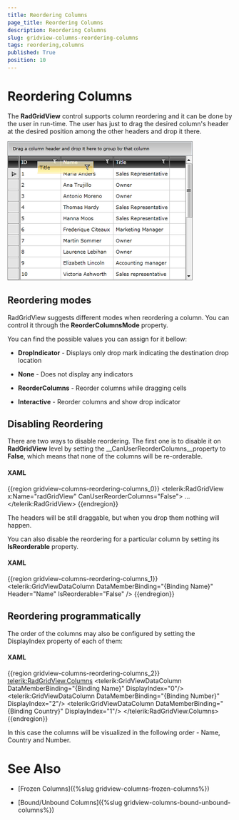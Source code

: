 ```yaml
---
title: Reordering Columns
page_title: Reordering Columns
description: Reordering Columns
slug: gridview-columns-reordering-columns
tags: reordering,columns
published: True
position: 10
---
```


# Reordering Columns



The __RadGridView__ control supports column reordering and it can be done by the user in run-time. The user has just to drag the desired column's header at the desired position among the other headers and drop it there.

![](images/RadGridView_ReorderingColumns_1.png)

## Reordering modes 

RadGridView suggests different modes when reordering a column. You can control it through the __ReorderColumnsMode__ property.
        

You can find the possible values you can assign for it bellow:
        

* __DropIndicator__ - Displays only drop mark indicating the destination drop location
            

* __None__ - Does not display any indicators
            

* __ReorderColumns__ - Reorder columns while dragging cells
            

* __Interactive__ - Reorder columns and show drop indicator
            

## Disabling Reordering

There are two ways to disable reordering. The first one is to disable it on __RadGridView__ level by setting the __CanUserReorderColumns__property to __False__, which means that none of the columns will be re-orderable.

#### __XAML__

{{region gridview-columns-reordering-columns_0}}
	<telerik:RadGridView x:Name="radGridView"
	                         CanUserReorderColumns="False">
	    ...
	</telerik:RadGridView>
	{{endregion}}



The headers will be still draggable, but when you drop them nothing will happen.

You can also disable the reordering for a particular column by setting its __IsReorderable__ property.

#### __XAML__

{{region gridview-columns-reordering-columns_1}}
	<telerik:GridViewDataColumn DataMemberBinding="{Binding Name}"
	                                Header="Name"
	                                IsReorderable="False" />
	{{endregion}}



## Reordering programmatically 

The order of the columns may also be configured by setting the DisplayIndex property of each of them:

#### __XAML__

{{region gridview-columns-reordering-columns_2}}
	<telerik:RadGridView.Columns>
	     <telerik:GridViewDataColumn DataMemberBinding="{Binding Name}" DisplayIndex="0"/>
	     <telerik:GridViewDataColumn DataMemberBinding="{Binding Number}" DisplayIndex="2"/>
	     <telerik:GridViewDataColumn DataMemberBinding="{Binding Country}" DisplayIndex="1"/>
	</telerik:RadGridView.Columns>
	{{endregion}}



In this case the columns will be visualized in the following order - Name, Country and Number.



# See Also

 * [Frozen Columns]({%slug gridview-columns-frozen-columns%})

 * [Bound/Unbound Columns]({%slug gridview-columns-bound-unbound-columns%})
